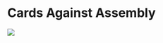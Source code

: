 # Cards Against Assembly

<kbd><img src="https://cloud.githubusercontent.com/assets/204420/25261694/e92abc3a-2618-11e7-9615-941dcd54bed4.png" /></kbd>
